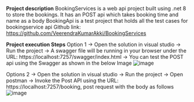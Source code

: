**Project description**
  BookingServices is a web api project built using .net 8 to store the bookings. It has an POST api which takes booking time and name as a body 
  BookingApi is a test project that holds all the test cases for bookingservice api
  Github link: https://github.com/VeerendraKumarAkki/BookingServices 

**Project execution Steps**
Option 1 
  -> Open the solution in visual studio
  -> Run the project 
  -> A swagger file will be running in your browser under the URL: https://localhost:7257/swagger/index.html
  -> You can test the POST api using the Swagger as shown in the below Image 
      ![image](https://github.com/VeerendraKumarAkki/BookingServices/assets/35618097/9e08ada8-f71a-4c25-903f-d05a08abe2e4)

Options 2 
  -> Open the solution in visual studio 
  -> Run the project 
  -> Open postman 
  -> Invoke the Post API using the URL: https://localhost:7257/booking, post request with the body as follows 
   ![image](https://github.com/VeerendraKumarAkki/BookingServices/assets/35618097/287d0b51-3a8c-43a3-945f-75fec690a02d)


